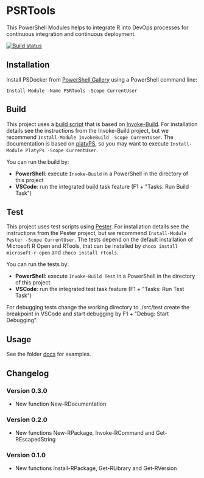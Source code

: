 # PSRTools

This PowerShell Modules helps to integrate R into DevOps processes for continuous integration and continuous deployment.

[![Build status](https://ci.appveyor.com/api/projects/status/wprgefs7vsaug8sv?svg=true)](https://ci.appveyor.com/project/abbgrade/psrtools)

## Installation

Install PSDocker from [PowerShell Gallery](https://www.powershellgallery.com/packages/psrtools) using a PowerShell command line:

    Install-Module -Name PSRTools -Scope CurrentUser

## Build

This project uses a [build script](./PSRTools.build.ps1) that is based on [Invoke-Build](https://github.com/nightroman/Invoke-Build).
For installation details see the instructions from the Invoke-Build project, but we recommend `Install-Module InvokeBuild -Scope CurrentUser`.
The documentation is based on [platyPS](https://github.com/PowerShell/platyPS), so you may want to execute `Install-Module PlatyPs -Scope CurrentUser`.

You can run the build by:

- __PowerShell__: execute `Invoke-Build` in a PowerShell in the directory of this project
- __VSCode__: run the integrated build task feature (F1 + "Tasks: Run Build Task")

## Test

This project uses test scripts using [Pester](https://github.com/pester/Pester).
For installation details see the instructions from the Pester project, but we recommend `Install-Module Pester -Scope CurrentUser`.
The tests depend on the default installation of Microsoft R Open and RTools, that can be installed by `choco install microsoft-r-open` and `choco install rtools`.

You can run the tests by:

- __PowerShell__: execute `Invoke-Build Test` in a PowerShell in the directory of this project
- __VSCode__: run the integrated test task feature (F1 + "Tasks: Run Test Task")

For debugging tests change the working directory to ./src/test create the breakpoint in VSCode and start debugging by F1 + "Debug: Start Debugging".

## Usage

See the folder [docs](./docs) for examples.

## Changelog

### Version 0.3.0

- New function New-RDocumentation

### Version 0.2.0

- New functions New-RPackage, Invoke-RCommand and Get-REscapedString

### Version 0.1.0

- New functions Install-RPackage, Get-RLibrary and Get-RVersion
